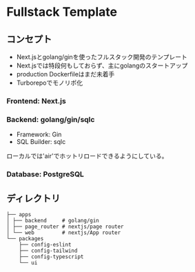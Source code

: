 # Fullstack Template


## コンセプト
- Next.jsとgolang/ginを使ったフルスタック開発のテンプレート
- Next.jsでは特段何もしておらず、主にgolangのスタートアップ
- production Dockerfileはまだ未着手
- Turborepoでモノリポ化

### Frontend: Next.js
### Backend: golang/gin/sqlc
- Framework: Gin
- SQL Builder: sqlc

ローカルでは'air'でホットリロードできるようにしている。

### Database: PostgreSQL

## ディレクトリ
```
├── apps
│ ├── backend     # golang/gin
│ ├── page_router # nextjs/page router
│ └── web         # nextjs/App router
└── packages
    ├── config-eslint
    ├── config-tailwind
    ├── config-typescript
    └── ui
```

